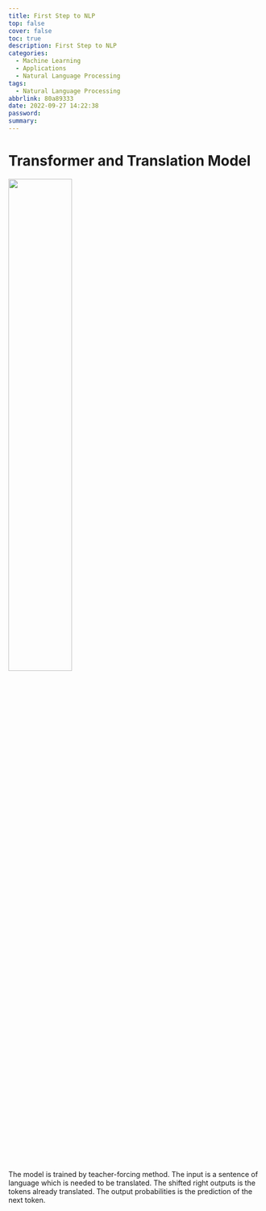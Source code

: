 ```yaml
---
title: First Step to NLP
top: false
cover: false
toc: true
description: First Step to NLP
categories:
  - Machine Learning
  - Applications
  - Natural Language Processing
tags:
  - Natural Language Processing
abbrlink: 80a89333
date: 2022-09-27 14:22:38
password:
summary:
---
```


# Transformer and Translation Model

<img src=Transformer_Translation.jpg width=50% height = 50%>

The model is trained by teacher-forcing method. The input is a sentence of
language which is needed to be translated. The shifted right outputs is the
tokens already translated. The output probabilities is the prediction of the
next token.
